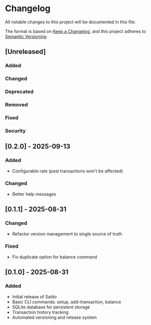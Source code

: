 # Changelog

All notable changes to this project will be documented in this file.

The format is based on [Keep a Changelog](https://keepachangelog.com/en/1.0.0/),
and this project adheres to [Semantic Versioning](https://semver.org/spec/v2.0.0.html).

## [Unreleased]

### Added

### Changed

### Deprecated

### Removed

### Fixed

### Security

## [0.2.0] - 2025-09-13

### Added

- Configurable rate (past transactions won't be affected)

### Changed

- Better help messages

## [0.1.1] - 2025-08-31

### Changed

- Refactor version management to single source of truth

### Fixed

- Fix duplicate option for balance command

## [0.1.0] - 2025-08-31

### Added

- Initial release of Saldo
- Basic CLI commands: setup, add-transaction, balance
- SQLite database for persistent storage
- Transaction history tracking
- Automated versioning and release system
